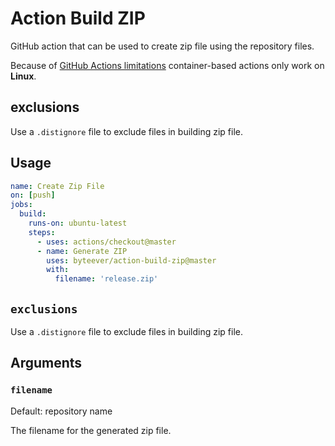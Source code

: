 # Action Build ZIP
GitHub action that can be used to create zip file using the repository files.

Because of [GitHub Actions limitations](https://docs.github.com/en/actions/creating-actions/about-actions#types-of-actions) container-based actions only work on **Linux**.


## exclusions

Use a `.distignore` file to exclude files in building zip file.

## Usage

```yaml
name: Create Zip File
on: [push]
jobs:
  build:
    runs-on: ubuntu-latest
    steps:
      - uses: actions/checkout@master
      - name: Generate ZIP
        uses: byteever/action-build-zip@master
        with:
          filename: 'release.zip'
```

## `exclusions`
Use a `.distignore` file to exclude files in building zip file.

## Arguments

### `filename`
Default: repository name

The filename for the generated zip file.